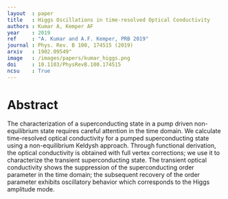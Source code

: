 ```yaml
---
layout  : paper
title   : Higgs Oscillations in time-resolved Optical Conductivity
authors : Kumar A, Kemper AF
year    : 2019
ref     : "A. Kumar and A.F. Kemper, PRB 2019"
journal : Phys. Rev. B 100, 174515 (2019)
arxiv   : 1902.09549"
image   : /images/papers/kumar_higgs.png
doi     : 10.1103/PhysRevB.100.174515
ncsu    : True
---
```


# Abstract

The characterization of a superconducting state in a pump driven non-equilibrium state requires careful attention in the time domain. We calculate time-resolved optical conductivity for a pumped superconducting state using a non-equilibrium Keldysh approach. Through functional derivation, the optical conductivity is obtained with full vertex corrections; we use it to characterize the transient superconducting state. The transient optical conductivity shows the suppression of the superconducting order parameter in the time domain; the subsequent recovery of the order parameter exhibits oscillatory behavior which corresponds to the Higgs amplitude mode.
